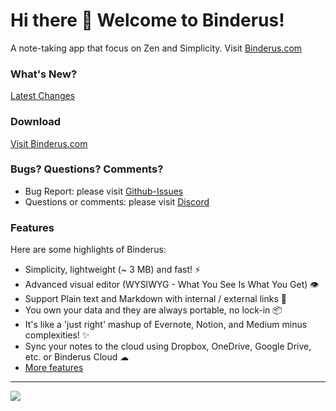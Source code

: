 # Hi there 👋 Welcome to Binderus!

A note-taking app that focus on Zen and Simplicity. Visit [Binderus.com](https://www.binderus.com)

### What's New?

[Latest Changes](docs/whats-new.md)

### Download

[Visit Binderus.com](https://www.binderus.com)

### Bugs? Questions? Comments?

- Bug Report: please visit [Github-Issues](https://github.com/binderus/binderus/issues)
- Questions or comments: please visit [Discord](https://discord.gg/hqx7DSq8J6)

### Features

Here are some highlights of Binderus:

- Simplicity, lightweight (~ 3 MB) and fast! ⚡
- Advanced visual editor (WYSIWYG - What You See Is What You Get) 👁
- Support Plain text and Markdown with internal / external links 🔗
- You own your data and they are always portable, no lock-in 📦
- It's like a 'just right' mashup of Evernote, Notion, and Medium minus complexities! ✨
- Sync your notes to the cloud using Dropbox, OneDrive, Google Drive, etc. or Binderus Cloud ☁
- [More features](https://www.binderus.com/#/how-to)

---

<img src="./docs/binderus-demo.gif">

